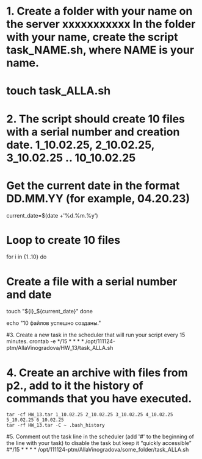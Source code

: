# 1. Create a folder with your name on the server xxxxxxxxxxx In the folder with your name, create the script task_NAME.sh, where NAME is your name.
# touch task_ALLA.sh 

# 2. The script should create 10 files with a serial number and creation date. 1_10.02.25, 2_10.02.25, 3_10.02.25 .. 10_10.02.25


# Get the current date in the format DD.MM.YY (for example, 04.20.23)
current_date=$(date +'%d.%m.%y')

# Loop to create 10 files
for i in {1..10}
do
  # Create a file with a serial number and date
  touch "${i}_${current_date}"
done

echo "10 файлов успешно созданы."


#3. Create a new task in the scheduler that will run your script every 15 minutes.
    crontab -e
    */15 * * * * /opt/111124-ptm/AllaVinogradova/HW_13/task_ALLA.sh


# 4. Create an archive with files from p2., add to it the history of commands that you have executed.
    tar -cf HW_13.tar 1_10.02.25 2_10.02.25 3_10.02.25 4_10.02.25 5_10.02.25 6_10.02.25
    tar -rf HW_13.tar -C ~ .bash_history


#5. Comment out the task line in the scheduler (add '#' to the beginning of the line with your task) to disable the task but keep it “quickly accessible”
    #*/15 * * * * /opt/111124-ptm/AllaVinogradova/some_folder/task_ALLA.sh
